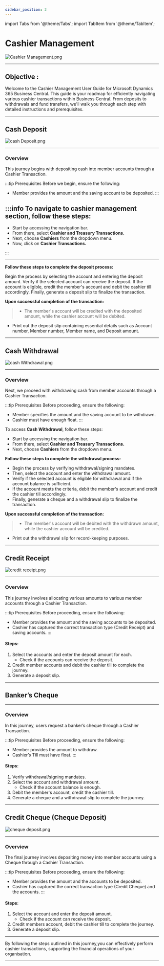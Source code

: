 ```yaml
---
sidebar_position: 2
---
```


import Tabs from '@theme/Tabs';
import TabItem from '@theme/TabItem';

# Cashier Management

![Cashier Management.png](..%2F..%2Fstatic%2Fimg%2FCashier%20Management.png)

---

<div class="customized-intro-container" id="introduction">
    <h2 class="configuring-hr-setups"> Objective : </h2>
    <p>Welcome to the Cashier Management User Guide for Microsoft Dynamics 365 Business Central. This guide is your roadmap for efficiently navigating various cashier transactions within Business Central. From deposits to withdrawals and fund transfers, we'll walk you through each step with detailed instructions and prerequisites.</p>
</div>

---

## Cash Deposit

![cash Deposit.png](..%2F..%2Fstatic%2Fimg%2Fcash%20Deposit.png)

---

### Overview

This journey begins with depositing cash into member accounts through a Cashier Transaction.

:::tip Prerequisites
Before we begin, ensure the following:
- Member provides the amount and the saving account to be deposited.
:::

:::info To navigate to cashier management section, follow these steps:
---

- Start by accessing the navigation bar.
- From there, select **Cashier and Treasury Transactions.**
- Next, choose **Cashiers** from the dropdown menu.
- Now, click on **Cashier Transactions.**

:::

---


**Follow these steps to complete the deposit process:**

Begin the process by selecting the account and entering the deposit amount.
Verify if the selected account can receive the deposit.
If the account is eligible, credit the member's account and debit the cashier till accordingly.
Finally, generate a deposit slip to finalize the transaction.

**Upon successful completion of the transaction:**

> - The member's account will be credited with the deposited amount, while the cashier account will be debited.
- Print out the deposit slip containing essential details such as Account number, Member number, Member name, and Deposit amount.

---

## Cash Withdrawal

![cash Withdrawal.png](..%2F..%2Fstatic%2Fimg%2Fcash%20Withdrawal.png)

---

### Overview

Next, we proceed with withdrawing cash from member accounts through a Cashier Transaction.

:::tip Prerequisites
Before proceeding, ensure the following:
- Member specifies the amount and the saving account to be withdrawn.
- Cashier must have enough float.
:::

To access **Cash Withdrawal**, follow these steps:

- Start by accessing the navigation bar.
- From there, select **Cashier and Treasury Transactions.**
- Next, choose **Cashiers** from the dropdown menu.


**Follow these steps to complete the withdrawal process:**

- Begin the process by verifying withdrawal/signing mandates. 
- Then, select the account and enter the withdrawal amount.
- Verify if the selected account is eligible for withdrawal and if the account balance is sufficient.
- If the account meets the criteria, debit the member's account and credit the cashier till accordingly.
- Finally, generate a cheque and a withdrawal slip to finalize the transaction.

**Upon successful completion of the transaction:**

> - The member's account will be debited with the withdrawn amount, while the cashier account will be credited.
- Print out the withdrawal slip for record-keeping purposes.

---

## Credit Receipt

![credit receipt.png](..%2F..%2Fstatic%2Fimg%2Fcredit%20receipt.png)

---

### Overview

This journey involves allocating various amounts to various member accounts through a Cashier Transaction.

:::tip Prerequisites
Before proceeding, ensure the following:
- Member provides the amount and the saving accounts to be deposited.
- Cashier has captured the correct transaction type (Credit Receipt) and saving accounts.
:::

#### Steps:

1. Select the accounts and enter the deposit amount for each.
   - Check if the accounts can receive the deposit.
2. Credit member accounts and debit the cashier till to complete the journey.
3. Generate a deposit slip.
---

## Banker’s Cheque
---

### Overview

In this journey, users request a banker’s cheque through a Cashier Transaction.

:::tip Prerequisites
Before proceeding, ensure the following:
- Member provides the amount to withdraw.
- Cashier’s Till must have float.
:::

#### Steps:

1. Verify withdrawal/signing mandates.
2. Select the account and withdrawal amount.
   - Check if the account balance is enough.
3. Debit the member's account, credit the cashier till.
4. Generate a cheque and a withdrawal slip to complete the journey.

---

## Credit Cheque (Cheque Deposit)

![cheque deposit.png](..%2F..%2Fstatic%2Fimg%2Fcheque%20deposit.png)

---

### Overview

The final journey involves depositing money into member accounts using a Cheque through a Cashier Transaction.

:::tip Prerequisites
Before proceeding, ensure the following:
- Member provides the amount and the accounts to be deposited.
- Cashier has captured the correct transaction type (Credit Cheque) and the accounts.
:::

#### Steps:

1. Select the account and enter the deposit amount.
   - Check if the account can receive the deposit.
2. Credit members account, debit the cashier till to complete the journey.
3. Generate a deposit slip.

---

By following the steps outlined in this journey,you can effectively perform cashier transactions, supporting the financial operations of your organisation.

---
